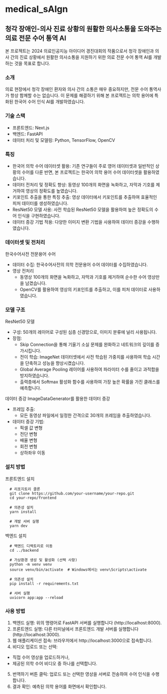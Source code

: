 # medical_sAIgn

## 청각 장애인-의사 진료 상황의 원활한 의사소통을 도와주는 의료 전문 수어 통역 AI

본 프로젝트는 2024 의료인공지능 아이디어 경진대회의 작품으로서 청각 장애인과 의사 간의 진료 상황에서 원활한 의사소통을 지원하기 위한 의료 전문 수어 통역 AI를 개발하는 것을 목표로 합니다.

### 소개

의료 현장에서 청각 장애인 환자와 의사 간의 소통은 매우 중요하지만, 전문 수어 통역사가 항상 함께할 수는 없습니다. 이 문제를 해결하기 위해 본 프로젝트는 의학 용어에 특화된 한국어 수어 인식 AI를 개발하였습니다.



### 기술 스택

- 프론트엔드: Next.js
- 백엔드: FastAPI
- 데이터 처리 및 모델링: Python, TensorFlow, OpenCV

### 특징

- 한국어 의학 수어 데이터셋 활용: 기존 연구들이 주로 영어 데이터셋과 일반적인 상황의 수어를 다룬 반면, 본 프로젝트는 한국어 의학 용어 수어 데이터셋을 활용하였습니다.
- 데이터 전처리 및 정확도 향상: 동영상 100개의 화면을 녹화하고, 자막과 기호를 제거하여 영상의 정확도를 높였습니다.
- 키포인트 추출을 통한 특징 추출: 영상 데이터에서 키포인트를 추출하여 효율적인 피처 데이터를 생성하였습니다.
- ResNet50 모델 사용: 사전 학습된 ResNet50 모델을 활용하여 높은 정확도의 수어 인식을 구현하였습니다.
- 데이터 증강 기법 적용: 다양한 이미지 변환 기법을 사용하여 데이터 증강을 수행하였습니다.

### 데이터셋 및 전처리

한국수어사전 전문용어 수어
- 데이터 수집: 한국수어사전의 의학 전문용어 수어 데이터를 수집하였습니다.
- 영상 전처리
  - 동영상 100개의 화면을 녹화하고, 자막과 기호를 제거하여 순수한 수어 영상만을 남겼습니다.
  - OpenCV를 활용하여 영상의 키포인트를 추출하고, 이를 피처 데이터로 사용하였습니다.

### 모델 구조

ResNet50 모델
- 구성: 50개의 레이어로 구성된 심층 신경망으로, 이미지 분류에 널리 사용됩니다.
- 장점:
  - Skip Connection을 통해 기울기 소실 문제를 완화하고 네트워크의 깊이를 증가시킵니다.
  - 전이 학습: ImageNet 데이터셋에서 사전 학습된 가중치를 사용하여 학습 시간을 단축하고 성능을 향상시켰습니다.
  - Global Average Pooling 레이어를 사용하여 파라미터 수를 줄이고 과적합을 방지하였습니다.
  - 출력층에서 Softmax 활성화 함수를 사용하여 가장 높은 확률을 가진 클래스를 예측합니다.

데이터 증강
ImageDataGenerator를 활용한 데이터 증강
- 프레임 추출:
  - 모든 동영상 파일에서 일정한 간격으로 30개의 프레임을 추출하였습니다.
- 데이터 증강 기법:
  - 픽셀 값 변형
  - 전단 변형
  - 배율 변형
  - 회전 변형
  - 상하좌우 이동

### 설치 방법

프론트엔드 설치
```
  # 리포지토리 클론
  git clone https://github.com/your-username/your-repo.git
  cd your-repo/frontend
  
  # 의존성 설치
  yarn install
  
  # 개발 서버 실행
  yarn dev
```

백엔드 설치
```
  # 백엔드 디렉토리로 이동
  cd ../backend

  # 가상환경 생성 및 활성화 (선택 사항)
  python -m venv venv
  source venv/bin/activate  # Windows에서는 venv\Scripts\activate

  # 의존성 설치
  pip install -r requirements.txt
  
  # 서버 실행
  uvicorn app:app --reload
```

### 사용 방법

1. 백엔드 실행: 위의 명령어로 FastAPI 서버를 실행합니다 (http://localhost:8000).
2. 프론트엔드 실행: 다른 터미널에서 프론트엔드 개발 서버를 실행합니다 (http://localhost:3000).
3. 웹 애플리케이션 접속: 브라우저에서 http://localhost:3000으로 접속합니다.
4. 비디오 업로드 또는 선택:
  - 직접 수어 영상을 업로드하거나,
  - 제공된 의학 수어 비디오 중 하나를 선택합니다.
5. 번역하기 버튼 클릭: 업로드 또는 선택한 영상을 서버로 전송하여 수어 인식을 수행합니다.
6. 결과 확인: 예측된 의학 용어를 화면에서 확인합니다.
